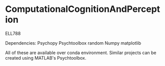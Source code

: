 # ComputationalCognitionAndPerception
ELL788

Dependencies:
Psychopy
Psychtoolbox
random
Numpy
matplotlib

All of these are available over conda environment.
Similar projects can be created using MATLAB's Psychtoolbox.

